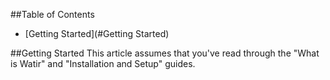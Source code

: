 ##Table of Contents
* [Getting Started](#Getting Started)

##Getting Started
This article assumes that you've read through the "What is Watir" and "Installation and Setup" guides.
